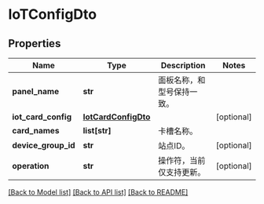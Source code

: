 # IoTConfigDto

## Properties
Name | Type | Description | Notes
------------ | ------------- | ------------- | -------------
**panel_name** | **str** | 面板名称，和型号保持一致。 | 
**iot_card_config** | [**IotCardConfigDto**](IotCardConfigDto.md) |  | [optional] 
**card_names** | **list[str]** | 卡槽名称。 | 
**device_group_id** | **str** | 站点ID。 | [optional] 
**operation** | **str** | 操作符，当前仅支持更新。 | [optional] 

[[Back to Model list]](../README.md#documentation-for-models) [[Back to API list]](../README.md#documentation-for-api-endpoints) [[Back to README]](../README.md)


